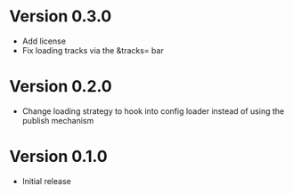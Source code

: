 # Version 0.3.0

- Add license
- Fix loading tracks via the &tracks= bar

# Version 0.2.0

- Change loading strategy to hook into config loader instead of using the publish mechanism

# Version 0.1.0

- Initial release
